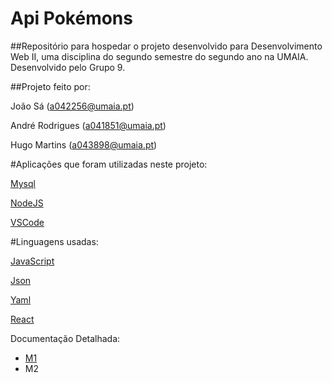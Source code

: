 # Api Pokémons

##Repositório para hospedar o projeto desenvolvido para Desenvolvimento Web II, uma disciplina do segundo semestre do segundo ano na UMAIA. Desenvolvido pelo Grupo 9.

##Projeto feito por:

João Sá  (a042256@umaia.pt)

André Rodrigues (a041851@umaia.pt)

Hugo Martins (a043898@umaia.pt)

#Aplicações que foram utilizadas neste projeto:

[Mysql](https://www.mysql.com/)

[NodeJS](https://nodejs.org/en)

[VSCode](https://code.visualstudio.com)

#Linguagens usadas:

[JavaScript](https://developer.mozilla.org/en-US/docs/Web/JavaScript)

[Json](https://www.json.org/json-en.html)

[Yaml](https://yaml.org/)

[React](https://react.dev)

Documentação Detalhada:
* [M1](https://github.com/Joaosa330/Recurso/tree/main/M1/Doc_M1)
* M2
